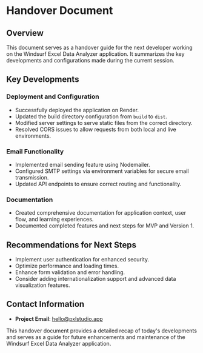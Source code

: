# Handover Document

## Overview
This document serves as a handover guide for the next developer working on the Windsurf Excel Data Analyzer application. It summarizes the key developments and configurations made during the current session.

## Key Developments

### Deployment and Configuration
- Successfully deployed the application on Render.
- Updated the build directory configuration from `build` to `dist`.
- Modified server settings to serve static files from the correct directory.
- Resolved CORS issues to allow requests from both local and live environments.

### Email Functionality
- Implemented email sending feature using Nodemailer.
- Configured SMTP settings via environment variables for secure email transmission.
- Updated API endpoints to ensure correct routing and functionality.

### Documentation
- Created comprehensive documentation for application context, user flow, and learning experiences.
- Documented completed features and next steps for MVP and Version 1.

## Recommendations for Next Steps
- Implement user authentication for enhanced security.
- Optimize performance and loading times.
- Enhance form validation and error handling.
- Consider adding internationalization support and advanced data visualization features.

## Contact Information
- **Project Email**: hello@pxlstudio.app

This handover document provides a detailed recap of today's developments and serves as a guide for future enhancements and maintenance of the Windsurf Excel Data Analyzer application.
